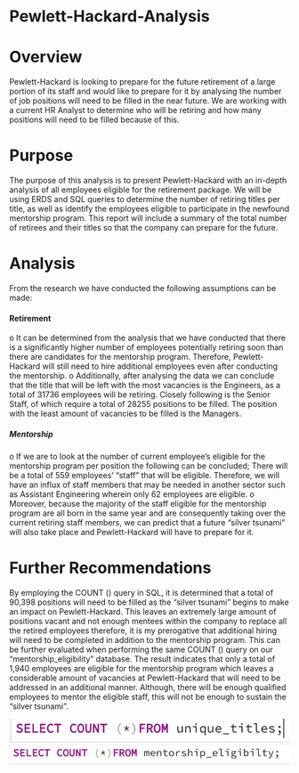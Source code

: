 # Pewlett-Hackard-Analysis

# Overview 
Pewlett-Hackard is looking to prepare for the future retirement of a large portion of its staff and would like to prepare for it by analysing the number of job positions will need to be filled in the near future. We are working with a current HR Analyst to determine who will be retiring and how many positions will need to be filled because of this. 

# Purpose 
The purpose of this analysis is to present Pewlett-Hackard with an in-depth analysis of all employees eligible for the retirement package. We will be using ERDS and SQL queries to determine the number of retiring titles per title, as well as identify the employees eligible to participate in the newfound mentorship program. This report will include a summary of the total number of retirees and their titles so that the company can prepare for the future. 

# Analysis 
From the research we have conducted the following assumptions can be made: 
#### Retirement
o	It can be determined from the analysis that we have conducted that there is a significantly higher number of employees potentially retiring soon than there are candidates for the mentorship program. Therefore, Pewlett-Hackard will still need to hire additional employees even after conducting the mentorship. 
o	Additionally, after analysing the data we can conclude that the title that will be left with the most vacancies is the Engineers, as a total of 31736 employees will be retiring. Closely following is the Senior Staff, of which require a total of 28255 positions to be filled. The position with the least amount of vacancies to be filled is the Managers. 
#####	Mentorship 
o	If we are to look at the number of current employee’s eligible for the mentorship program per position the following can be concluded; There will be a total of 559 employees’ “staff” that will be eligible.  Therefore, we will have an influx of staff members that may be needed in another sector such as Assistant Engineering wherein only 62 employees are eligible. 
o	Moreover, because the majority of the staff eligible for the mentorship program are all born in the same year and are consequently taking over the current retiring staff members, we can predict that a future “silver tsunami” will also take place and Pewlett-Hackard will have to prepare for it.  


# Further Recommendations 
By employing the COUNT () query in SQL, it is determined that a total of 90,398 positions will need to be filled as the “silver tsunami” begins to make an impact on Pewlett-Hackard. This leaves an extremely large amount of positions vacant and not enough mentees within the company to replace all the retired employees therefore, it is my prerogative that additional hiring will need to be completed in addition to the mentorship program. This can be further evaluated when performing the same COUNT () query on our “mentorship_eligibility” database. The result indicates that only a total of 1,940 employees are eligible for the mentorship program which leaves a considerable amount of vacancies at Pewlett-Hackard that will need to be addressed in an additional manner. Although, there will be enough qualified employees to mentor the eligible staff, this will not be enough to sustain the “silver tsunami”. 


![unique_count:](./unique_count.png)
![mentorship_count:](./mentorship_count.png)
